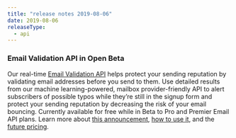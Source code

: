 ```yaml
---
title: "release notes 2019-08-06"
date: 2019-08-06
releaseType:
  - api
---
```


### Email Validation API in Open Beta

Our real-time [Email Validation API]() helps protect your sending reputation by validating email addresses before you send to them. Use detailed results from our machine learning-powered, mailbox provider-friendly API to alert subscribers of possible typos while they’re still in the signup form and protect your sending reputation by decreasing the risk of your email bouncing. Currently available for free while in Beta to Pro and Premier Email API plans. Learn more about [this announcement](https://sendgrid.com/blog/sendgrid-email-validation-api/), [how to use it](https://sendgrid.com/docs/ui/managing-contacts/email-address-validation/), and the [future pricing](http://sendgrid.com/solutions/email-validation-api/).